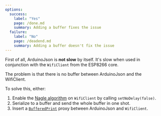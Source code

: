 ```yaml
---
options:
  success:
    label: "Yes"
    page: /done.md
    summary: Adding a buffer fixes the issue
  failure:
    label: "No"
    page: /deadend.md
    summary: Adding a buffer doesn't fix the issue
---
```


First of all, ArduinoJson is **not slow** by itself. It's slow when used in conjunction with the `WifiClient` from the ESP8266 core.

The problem is that there is no buffer between ArduinoJson and the WifiClient.

To solve this, either:

1. Enable the [Nagle algorithm](https://en.wikipedia.org/wiki/Nagle%27s_algorithm) on `WifiClient` by calling `setNoDelay(false)`.
2. Serialize to a buffer and send the whole buffer in one shot.
3. Insert a [`BufferedPrint`](https://github.com/bblanchon/ArduinoStreamUtils) proxy between ArduinoJson and `WifiClient`.
